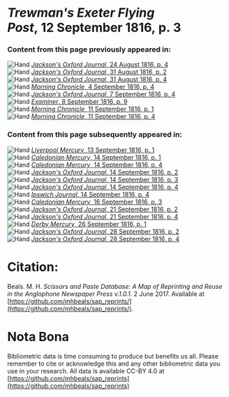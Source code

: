 # *Trewman's Exeter Flying Post*, 12 September 1816, p. 3  
  
### Content from this page previously appeared in:  
![Hand](http://scissorsandpaste.net/wp-content/uploads/2017/06/smallhandpointer.png) [*Jackson's Oxford Journal*, 24 August 1816, p. 4](https://mhbeals.github.io/sap_html/Jackson's-Oxford-Journal/Jackson's-Oxford-Journal-24-August-1816-p-4)  
![Hand](http://scissorsandpaste.net/wp-content/uploads/2017/06/smallhandpointer.png) [*Jackson's Oxford Journal*, 31 August 1816, p. 2](https://mhbeals.github.io/sap_html/Jackson's-Oxford-Journal/Jackson's-Oxford-Journal-31-August-1816-p-2)  
![Hand](http://scissorsandpaste.net/wp-content/uploads/2017/06/smallhandpointer.png) [*Jackson's Oxford Journal*, 31 August 1816, p. 4](https://mhbeals.github.io/sap_html/Jackson's-Oxford-Journal/Jackson's-Oxford-Journal-31-August-1816-p-4)  
![Hand](http://scissorsandpaste.net/wp-content/uploads/2017/06/smallhandpointer.png) [*Morning Chronicle*, 4 September 1816, p. 4](https://mhbeals.github.io/sap_html/Morning-Chronicle/Morning-Chronicle-4-September-1816-p-4)  
![Hand](http://scissorsandpaste.net/wp-content/uploads/2017/06/smallhandpointer.png) [*Jackson's Oxford Journal*, 7 September 1816, p. 4](https://mhbeals.github.io/sap_html/Jackson's-Oxford-Journal/Jackson's-Oxford-Journal-7-September-1816-p-4)  
![Hand](http://scissorsandpaste.net/wp-content/uploads/2017/06/smallhandpointer.png) [*Examiner*, 8 September 1816, p. 9](https://mhbeals.github.io/sap_html/Examiner/Examiner-8-September-1816-p-9)  
![Hand](http://scissorsandpaste.net/wp-content/uploads/2017/06/smallhandpointer.png) [*Morning Chronicle*, 11 September 1816, p. 1](https://mhbeals.github.io/sap_html/Morning-Chronicle/Morning-Chronicle-11-September-1816-p-1)  
![Hand](http://scissorsandpaste.net/wp-content/uploads/2017/06/smallhandpointer.png) [*Morning Chronicle*, 11 September 1816, p. 4](https://mhbeals.github.io/sap_html/Morning-Chronicle/Morning-Chronicle-11-September-1816-p-4)  
  
### Content from this page subsequently appeared in:  
![Hand](http://scissorsandpaste.net/wp-content/uploads/2017/06/smallhandpointer.png) [*Liverpool Mercury*, 13 September 1816, p. 1](https://mhbeals.github.io/sap_html/Liverpool-Mercury/Liverpool-Mercury-13-September-1816-p-1)  
![Hand](http://scissorsandpaste.net/wp-content/uploads/2017/06/smallhandpointer.png) [*Caledonian Mercury*, 14 September 1816, p. 1](https://mhbeals.github.io/sap_html/Caledonian-Mercury/Caledonian-Mercury-14-September-1816-p-1)  
![Hand](http://scissorsandpaste.net/wp-content/uploads/2017/06/smallhandpointer.png) [*Caledonian Mercury*, 14 September 1816, p. 4](https://mhbeals.github.io/sap_html/Caledonian-Mercury/Caledonian-Mercury-14-September-1816-p-4)  
![Hand](http://scissorsandpaste.net/wp-content/uploads/2017/06/smallhandpointer.png) [*Jackson's Oxford Journal*, 14 September 1816, p. 2](https://mhbeals.github.io/sap_html/Jackson's-Oxford-Journal/Jackson's-Oxford-Journal-14-September-1816-p-2)  
![Hand](http://scissorsandpaste.net/wp-content/uploads/2017/06/smallhandpointer.png) [*Jackson's Oxford Journal*, 14 September 1816, p. 3](https://mhbeals.github.io/sap_html/Jackson's-Oxford-Journal/Jackson's-Oxford-Journal-14-September-1816-p-3)  
![Hand](http://scissorsandpaste.net/wp-content/uploads/2017/06/smallhandpointer.png) [*Jackson's Oxford Journal*, 14 September 1816, p. 4](https://mhbeals.github.io/sap_html/Jackson's-Oxford-Journal/Jackson's-Oxford-Journal-14-September-1816-p-4)  
![Hand](http://scissorsandpaste.net/wp-content/uploads/2017/06/smallhandpointer.png) [*Ipswich Journal*, 14 September 1816, p. 4](https://mhbeals.github.io/sap_html/Ipswich-Journal/Ipswich-Journal-14-September-1816-p-4)  
![Hand](http://scissorsandpaste.net/wp-content/uploads/2017/06/smallhandpointer.png) [*Caledonian Mercury*, 16 September 1816, p. 3](https://mhbeals.github.io/sap_html/Caledonian-Mercury/Caledonian-Mercury-16-September-1816-p-3)  
![Hand](http://scissorsandpaste.net/wp-content/uploads/2017/06/smallhandpointer.png) [*Jackson's Oxford Journal*, 21 September 1816, p. 2](https://mhbeals.github.io/sap_html/Jackson's-Oxford-Journal/Jackson's-Oxford-Journal-21-September-1816-p-2)  
![Hand](http://scissorsandpaste.net/wp-content/uploads/2017/06/smallhandpointer.png) [*Jackson's Oxford Journal*, 21 September 1816, p. 4](https://mhbeals.github.io/sap_html/Jackson's-Oxford-Journal/Jackson's-Oxford-Journal-21-September-1816-p-4)  
![Hand](http://scissorsandpaste.net/wp-content/uploads/2017/06/smallhandpointer.png) [*Derby Mercury*, 26 September 1816, p. 1](https://mhbeals.github.io/sap_html/Derby-Mercury/Derby-Mercury-26-September-1816-p-1)  
![Hand](http://scissorsandpaste.net/wp-content/uploads/2017/06/smallhandpointer.png) [*Jackson's Oxford Journal*, 28 September 1816, p. 2](https://mhbeals.github.io/sap_html/Jackson's-Oxford-Journal/Jackson's-Oxford-Journal-28-September-1816-p-2)  
![Hand](http://scissorsandpaste.net/wp-content/uploads/2017/06/smallhandpointer.png) [*Jackson's Oxford Journal*, 28 September 1816, p. 4](https://mhbeals.github.io/sap_html/Jackson's-Oxford-Journal/Jackson's-Oxford-Journal-28-September-1816-p-4)  


# Citation: 

Beals. M. H. *Scissors and Paste Database: A Map of Reprinting and Reuse in the Anglophone Newspaper Press v.1.0.1.* 2 June 2017. Available at [https://github.com/mhbeals/sap_reprints/](https://github.com/mhbeals/sap_reprints/). 

# Nota Bona

Bibliometric data is time consuming to produce but benefits us all. Please remember to cite or acknowledge this and any other bibliometric data you use in your research. All data is available CC-BY 4.0 at [https://github.com/mhbeals/sap_reprints](https://github.com/mhbeals/sap_reprints)